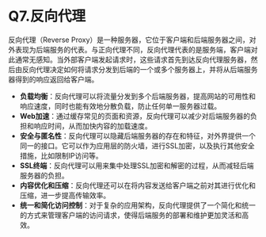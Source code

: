 # Q7.反向代理

反向代理（Reverse Proxy）是一种服务器，它位于客户端和后端服务器之间，对外表现为后端服务的代表。与正向代理不同，反向代理代表的是服务端，客户端对此通常无感知。当外部客户端发起请求时，这些请求首先到达反向代理服务器，然后由反向代理决定如何将请求分发到后端的一个或多个服务器上，并将从后端服务器得到的响应返回给客户端。



+ **负载均衡**：反向代理可以将流量分发到多个后端服务器，提高网站的可用性和响应速度，同时也能有效地分散负载，防止任何单一服务器过载。
+ **Web加速**：通过缓存常见的页面和资源，反向代理可以减少对后端服务器的负担和响应时间，从而加快内容的加载速度。
+ **安全与匿名性**：反向代理可以隐藏后端服务器的存在和特征，对外界提供一个同一的接口。它可以作为应用层的防火墙，进行SSL加密，以及执行其他安全措施，比如限制IP访问等。
+ **SSL终端**：反向代理可以用来集中处理SSL加密和解密的过程，从而减轻后端服务器的负担。
+ **内容优化和压缩**：反向代理还可以在将内容发送给客户端之前对其进行优化和压缩，进一步提高传输效率。
+ **统一和简化访问控制**：对于复杂的应用架构，反向代理提供了一个简化和统一的方式来管理客户端的访问请求，使得后端服务的部署和维护更加灵活和高效。